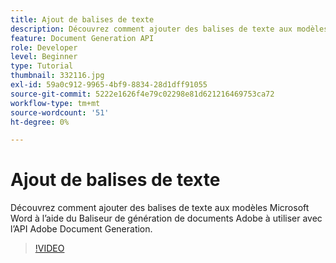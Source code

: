 ```yaml
---
title: Ajout de balises de texte
description: Découvrez comment ajouter des balises de texte aux modèles Microsoft Word à l’aide d’Adobe Document Generation Tagger à utiliser avec l’API Adobe Document Generation
feature: Document Generation API
role: Developer
level: Beginner
type: Tutorial
thumbnail: 332116.jpg
exl-id: 59a0c912-9965-4bf9-8834-28d1dff91055
source-git-commit: 5222e1626f4e79c02298e81d621216469753ca72
workflow-type: tm+mt
source-wordcount: '51'
ht-degree: 0%

---
```


# Ajout de balises de texte

Découvrez comment ajouter des balises de texte aux modèles Microsoft Word à l’aide du Baliseur de génération de documents Adobe à utiliser avec l’API Adobe Document Generation.

>[!VIDEO](https://video.tv.adobe.com/v/332116?hidetitle=true)

